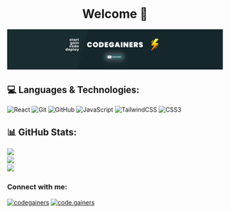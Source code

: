 <h1 align="center">Welcome 👋</h1>

<img src="banner.jpg">




## 💻 Languages & Technologies:
![React](https://img.shields.io/badge/react-%2320232a.svg?style=for-the-badge&logo=react&logoColor=%2361DAFB) ![Git](https://img.shields.io/badge/git-%23F05033.svg?style=for-the-badge&logo=git&logoColor=white) ![GitHub](https://img.shields.io/badge/github-%23121011.svg?style=for-the-badge&logo=github&logoColor=white) ![JavaScript](https://img.shields.io/badge/javascript-%23323330.svg?style=for-the-badge&logo=javascript&logoColor=%23F7DF1E) ![TailwindCSS](https://img.shields.io/badge/tailwindcss-%2338B2AC.svg?style=for-the-badge&logo=tailwind-css&logoColor=white) ![CSS3](https://img.shields.io/badge/css3-%231572B6.svg?style=for-the-badge&logo=css3&logoColor=white)
## 📊 GitHub Stats:
![](https://github-readme-stats.vercel.app/api?username=CODEGAINERS&theme=onedark&hide_border=false&include_all_commits=false&count_private=false)<br/>
![](https://nirzak-streak-stats.vercel.app/?user=CODEGAINERS&theme=onedark&hide_border=false)<br/>
![](https://github-readme-stats.vercel.app/api/top-langs/?username=CODEGAINERS&theme=onedark&hide_border=false&include_all_commits=false&count_private=false&layout=compact)

<h3 align="left">Connect with me:</h3>
<p align="left">
<a href="https://instagram.com/codegainers" target="blank"><img align="center" src="https://raw.githubusercontent.com/rahuldkjain/github-profile-readme-generator/master/src/images/icons/Social/instagram.svg" alt="codegainers" height="30" width="40" /></a>
<a href="https://www.youtube.com/c/code.gainers" target="blank"><img align="center" src="https://raw.githubusercontent.com/rahuldkjain/github-profile-readme-generator/master/src/images/icons/Social/youtube.svg" alt="code.gainers" height="30" width="40" /></a>
</p>

